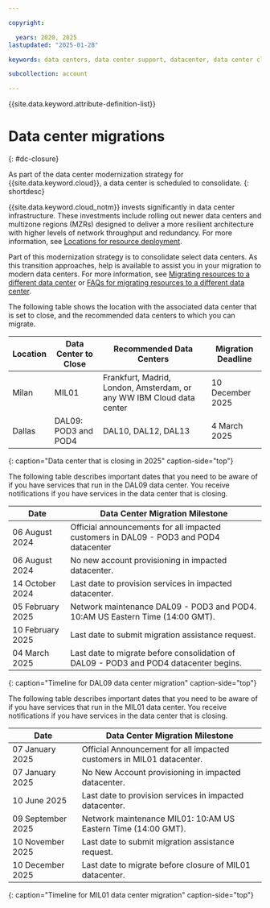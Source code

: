```yaml
---

copyright:

  years: 2020, 2025
lastupdated: "2025-01-28"

keywords: data centers, data center support, datacenter, data center closure

subcollection: account

---
```


{{site.data.keyword.attribute-definition-list}}

# Data center migrations
{: #dc-closure}

As part of the data center modernization strategy for {{site.data.keyword.cloud}}, a data center is scheduled to consolidate.
{: shortdesc}

{{site.data.keyword.cloud_notm}} invests significantly in data center infrastructure. These investments include rolling out newer data centers and multizone regions (MZRs) designed to deliver a more resilient architecture with higher levels of network throughput and redundancy. For more information, see [Locations for resource deployment](/docs/overview?topic=overview-locations).

Part of this modernization strategy is to consolidate select data centers. As this transition approaches, help is available to assist you in your migration to modern data centers. For more information, see [Migrating resources to a different data center](/docs/account?topic=account-migrate-data-center) or [FAQs for migrating resources to a different data center](/docs/account?topic=account-faqs-migrating-resources).

The following table shows the location with the associated data center that is set to close, and the recommended data centers to which you can migrate.

| Location | Data Center to Close |  Recommended Data Centers | Migration Deadline |
|----------|----------------------|---------------------------|--------------------|
| Milan    | MIL01                | Frankfurt, Madrid, London, Amsterdam, or any WW IBM Cloud data center | 10 December 2025 |
| Dallas   | DAL09: POD3 and POD4 | DAL10, DAL12, DAL13       | 4 March 2025       |
{: caption="Data center that is closing in 2025" caption-side="top"}

The following table describes important dates that you need to be aware of if you have services that run in the DAL09 data center. You receive notifications if you have services in the data center that is closing.

| Date             | Data Center Migration Milestone |
|------------------|---------------------------------|
| 06 August 2024   | Official announcements for all impacted customers in DAL09 - POD3 and POD4 datacenter |
| 06 August 2024   | No new account provisioning in impacted datacenter. |
| 14 October 2024  | Last date to provision services in impacted datacenter. |
| 05 February 2025 | Network maintenance DAL09 - POD3 and POD4. 10:AM US Eastern Time (14:00 GMT). |
| 10 February 2025 | Last date to submit migration assistance request. |
| 04 March 2025    | Last date to migrate before consolidation of DAL09 - POD3 and POD4 datacenter begins. |
{: caption="Timeline for DAL09 data center migration" caption-side="top"}


The following table describes important dates that you need to be aware of if you have services that run in the MIL01 data center. You receive notifications if you have services in the data center that is closing.

| Date             | Data Center Migration Milestone |
|------------------|---------------------------------|
| 07 January 2025   | Official Announcement for all impacted customers in MIL01 datacenter. |
| 07 January 2025   | No New Account provisioning in impacted datacenter. |
| 10 June 2025  | Last date to provision services in impacted datacenter. |
| 09 September 2025 | Network maintenance MIL01: 10:AM US Eastern Time (14:00 GMT). |
| 10 November 2025 | Last date to submit migration assistance request. |
| 10 December 2025    | Last date to migrate before closure of MIL01 datacenter. |
{: caption="Timeline for MIL01 data center migration" caption-side="top"}

